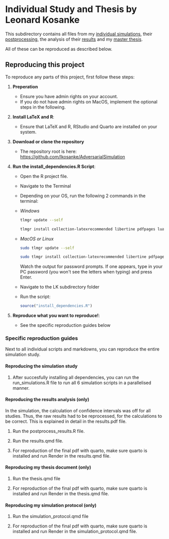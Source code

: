 # Individual Study and Thesis by Leonard Kosanke

This subdirectory contains all files from my [individual simulations](https://github.com/lkosanke/AdversarialSimulation/blob/main/LK/run_simulations.R), their [postprocessing](https://github.com/lkosanke/AdversarialSimulation/blob/main/LK/postprocess_results.R), the analysis of their [results](https://github.com/lkosanke/AdversarialSimulation/blob/main/LK/results.pdf) and my [master thesis](https://github.com/lkosanke/AdversarialSimulation/blob/main/LK/thesis.pdf).

All of these can be reproduced as described below.

## Reproducing this project

To reproduce any parts of this project, first follow these steps:

1. **Preperation**
   - Ensure you have admin rights on your account.
   - If you do not have admin rights on MacOS, implement the optional steps in the following.

1. **Install LaTeX and R**:
   - Ensure that LaTeX and R, RStudio and Quarto are installed on your system.
  

  
2. **Download or clone the repository**
   - The repository root is here: <https://github.com/lkosanke/AdversarialSimulation>


3. **Run the install_dependencies.R Script**:
   - Open the R project file.
   - Navigate to the Terminal
   - Depending on your OS, run the following 2 commands in the terminal:
     
   - *Windows*
     ```sh
     tlmgr update --self
     ```
     
     ```sh
     tlmgr install collection-latexrecommended libertine pdfpages lualatex-math luatexbase titling pdfx luatex85 colorprofiles multirow float pgf
     ```

   - *MacOS or Linux*
     ```sh
     sudo tlmgr update --self
     ```

     ```sh
     sudo tlmgr install collection-latexrecommended libertine pdfpages lualatex-math luatexbase titling pdfx luatex85 colorprofiles multirow float pgf
     ```

     Watch the output for password prompts. If one appears, type in your PC password (you won't see the letters when typing) and press Enter.
     
   - Navigate to the LK subdirectory folder
   - Run the script:
     ```r
     source("install_dependencies.R")
     ```

4. **Reproduce what you want to reproduce!**:
   - See the specific reproduction guides below

### Specific reproduction guides
Next to all individual scripts and markdowns, you can reproduce the entire simulation study.

#### Reproducing the simulation study

1. After succesfully installing all dependencies, you can run the run_simulations.R file to run all 6 simulation scripts in a parallelised manner.


#### Reproducing the results analysis (only)

In the simulation, the calculation of confidence intervals was off for all studies. Thus, the raw results had to be reprocessed, for the calculations to be correct.
This is explained in detail in the results.pdf file.

1. Run the postprocess_results.R file.

2. Run the results.qmd file.

3. For reproduction of the final pdf with quarto, make sure quarto is installed and run Render in the results.qmd file.

#### Reproducing my thesis document (only)

1. Run the thesis.qmd file

2. For reproduction of the final pdf with quarto, make sure quarto is installed and run Render in the thesis.qmd file.

#### Reproducing my simulation protocol (only)

1. Run the simulation_protocol.qmd file

2. For reproduction of the final pdf with quarto, make sure quarto is installed and run Render in the simulation_protocol.qmd file.

